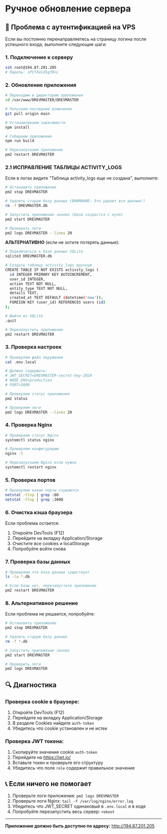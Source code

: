# Ручное обновление сервера

## 🔧 Проблема с аутентификацией на VPS

Если вы постоянно перенаправляетесь на страницу логина после успешного входа, выполните следующие шаги:

### 1. Подключение к серверу

```bash
ssh root@194.87.201.205
# Пароль: sPCTXxCd5gfR+L
```

### 2. Обновление приложения

```bash
# Переходим в директорию приложения
cd /var/www/DREVMASTER/DREVMASTER

# Получаем последние изменения
git pull origin main

# Устанавливаем зависимости
npm install

# Собираем приложение
npm run build

# Перезапускаем приложение
pm2 restart DREVMASTER
```

### 2.1 ИСПРАВЛЕНИЕ ТАБЛИЦЫ ACTIVITY_LOGS

Если в логах видите "Таблица activity_logs еще не создана", выполните:

```bash
# Остановить приложение
pm2 stop DREVMASTER

# Удалить старую базу данных (ВНИМАНИЕ: Это удалит все данные!)
rm -f DREVMASTER.db

# Запустить приложение заново (база создастся с нуля)
pm2 start DREVMASTER

# Проверить логи
pm2 logs DREVMASTER --lines 20
```

**АЛЬТЕРНАТИВНО** (если не хотите потерять данные):

```bash
# Подключиться к базе данных SQLite
sqlite3 DREVMASTER.db

# Создать таблицу activity_logs вручную
CREATE TABLE IF NOT EXISTS activity_logs (
  id INTEGER PRIMARY KEY AUTOINCREMENT,
  user_id INTEGER,
  action TEXT NOT NULL,
  entity_type TEXT NOT NULL,
  details TEXT,
  created_at TEXT DEFAULT (datetime('now')),
  FOREIGN KEY (user_id) REFERENCES users (id)
);

# Выйти из SQLite
.quit

# Перезапустить приложение
pm2 restart DREVMASTER
```

### 3. Проверка настроек

```bash
# Проверяем файл окружения
cat .env.local

# Должно содержать:
# JWT_SECRET=DREVMASTER-secret-key-2024
# NODE_ENV=production
# PORT=3000

# Проверяем статус приложения
pm2 status

# Проверяем логи
pm2 logs DREVMASTER --lines 20
```

### 4. Проверка Nginx

```bash
# Проверяем статус Nginx
systemctl status nginx

# Проверяем конфигурацию
nginx -t

# Перезапускаем Nginx если нужно
systemctl restart nginx
```

### 5. Проверка портов

```bash
# Проверяем какие порты слушаются
netstat -tlnp | grep :80
netstat -tlnp | grep :3000
```

### 6. Очистка кэша браузера

Если проблема остается:

1. Откройте DevTools (F12)
2. Перейдите на вкладку Application/Storage
3. Очистите все cookies и localStorage
4. Попробуйте войти снова

### 7. Проверка базы данных

```bash
# Проверяем что база данных существует
ls -la *.db

# Если базы нет, перезапустите приложение
pm2 restart DREVMASTER
```

### 8. Альтернативное решение

Если проблема не решается, попробуйте:

```bash
# Остановить приложение
pm2 stop DREVMASTER

# Удалить старую базу данных
rm -f *.db

# Запустить приложение заново
pm2 start DREVMASTER

# Проверить логи
pm2 logs DREVMASTER
```

## 🔍 Диагностика

### Проверка cookie в браузере:

1. Откройте DevTools (F12)
2. Перейдите на вкладку Application/Storage
3. В разделе Cookies найдите `auth-token`
4. Убедитесь что cookie установлен и не истек

### Проверка JWT токена:

1. Скопируйте значение cookie `auth-token`
2. Перейдите на https://jwt.io/
3. Вставьте токен и проверьте его структуру
4. Убедитесь что поле `role` содержит правильное значение

## 📞 Если ничего не помогает

1. Проверьте логи приложения: `pm2 logs DREVMASTER`
2. Проверьте логи Nginx: `tail -f /var/log/nginx/error.log`
3. Убедитесь что JWT_SECRET одинаковый в `.env.local` и в коде
4. Попробуйте перезапустить весь сервер: `reboot`

---

**Приложение должно быть доступно по адресу:** http://194.87.201.205
